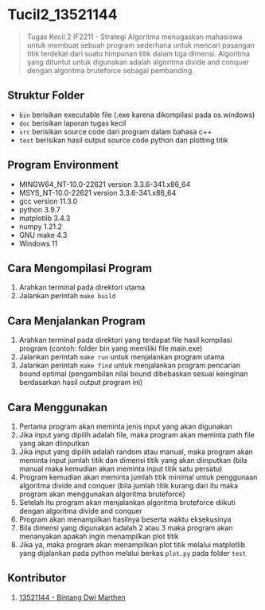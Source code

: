 # Tucil2_13521144
> Tugas Kecil 2 IF2211 - Strategi Algoritma menugaskan mahasiswa untuk membuat sebuah program sederhana untuk mencari pasangan titik terdekat dari suatu himpunan titik dalam tiga dimensi. Algoritma yang dituntut untuk digunakan adalah algoritma divide and conquer dengan algoritma bruteforce sebagai pembanding.

## Struktur Folder
- `bin` berisikan executable file (.exe karena dikompilasi pada os windows)
- `doc` berisikan laporan tugas kecil
- `src` berisikan source code dari program dalam bahasa c++
- `test` berisikan hasil output source code python dan plotting titik

## Program Environment
- MINGW64_NT-10.0-22621 version 3.3.6-341.x86_64
- MSYS_NT-10.0-22621 version 3.3.6-341.x86_64
- gcc version 11.3.0
- python 3.9.7
- matplotlib 3.4.3
- numpy 1.21.2
- GNU make 4.3
- Windows 11

## Cara Mengompilasi Program
1. Arahkan terminal pada direktori utama
2. Jalankan perintah `make build`

## Cara Menjalankan Program
1. Arahkan terminal pada direktori yang terdapat file hasil kompilasi program (contoh: folder bin yang memiliki file main.exe)
2. Jalankan perintah `make run` untuk menjalankan program utama
3. Jalankan perintah `make find` untuk menjalankan program pencarian bound optimal (pengambilan nilai bound dibebaskan sesuai keinginan berdasarkan hasil output program ini)

## Cara Menggunakan
1. Pertama program akan meminta jenis input yang akan digunakan
2. Jika input yang dipilih adalah file, maka program akan meminta path file yang akan diinputkan
3. Jika input yang dipilih adalah random atau manual, maka program akan meminta input jumlah titik dan dimensi titik yang akan diinputkan (bila manual maka kemudian akan meminta input titik satu persatu)
4. Program kemudian akan meminta jumlah titik minimal untuk penggunaan algoritma divide and conquer (bila jumlah titik kurang dari itu maka program akan menggunakan algoritma bruteforce) 
5. Setelah itu program akan menjalankan algoritma bruteforce diikuti dengan algoritma divide and conquer
6. Program akan menampilkan hasilnya beserta waktu eksekusinya
7. Bila dimensi yang digunakan adalah 2 atau 3 maka program akan menanyakan apakah ingin menampilkan plot titik
8. Jika ya, maka program akan menampilkan plot titik melalui matplotlib yang dijalankan pada python melalui berkas `plot.py` pada folder `test`

## Kontributor
1. [13521144 - Bintang Dwi Marthen](https://github.com/Marthenn)